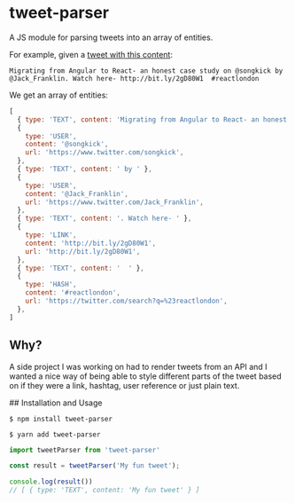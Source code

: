 # tweet-parser

A JS module for parsing tweets into an array of entities.

For example, given a [tweet with this content](https://twitter.com/ReactLondon_/status/907536766558720001):

```
Migrating from Angular to React- an honest case study on @songkick by @Jack_Franklin. Watch here- http://bit.ly/2gD80W1  #reactlondon
```

We get an array of entities:

```js
[
  { type: 'TEXT', content: 'Migrating from Angular to React- an honest case study on ' },
  {
    type: 'USER',
    content: '@songkick',
    url: 'https://www.twitter.com/songkick',
  },
  { type: 'TEXT', content: ' by ' },
  {
    type: 'USER',
    content: '@Jack_Franklin',
    url: 'https://www.twitter.com/Jack_Franklin',
  },
  { type: 'TEXT', content: '. Watch here- ' },
  {
    type: 'LINK',
    content: 'http://bit.ly/2gD80W1',
    url: 'http://bit.ly/2gD80W1',
  },
  { type: 'TEXT', content: '  ' },
  {
    type: 'HASH',
    content: '#reactlondon',
    url: 'https://twitter.com/search?q=%23reactlondon',
  },
]
```

## Why?

A side project I was working on had to render tweets from an API and I wanted a nice way of being able to style different parts of the tweet based on if they were a link, hashtag, user reference or just plain text.

## Installation and Usage

```
$ npm install tweet-parser

$ yarn add tweet-parser
```

```js
import tweetParser from 'tweet-parser'

const result = tweetParser('My fun tweet');

console.log(result())
// [ { type: 'TEXT', content: 'My fun tweet' } ]
```
